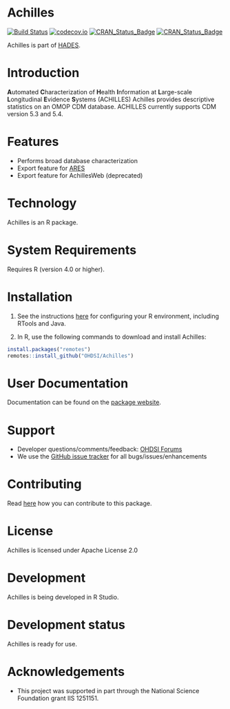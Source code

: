 # Achilles

[![Build Status](https://github.com/OHDSI/Achilles/workflows/R-CMD-check/badge.svg)](https://github.com/OHDSI/Achilles/actions?query=workflow%3AR-CMD-check) [![codecov.io](https://codecov.io/github/OHDSI/Achilles/coverage.svg?branch=main)](https://app.codecov.io/github/OHDSI/Achilles) [![CRAN_Status_Badge](http://www.r-pkg.org/badges/version/Achilles)](https://cran.r-project.org/package=Achilles) [![CRAN_Status_Badge](http://cranlogs.r-pkg.org/badges/Achilles)](https://cran.r-project.org/package=Achilles)

Achilles is part of [HADES](https://ohdsi.github.io/Hades/).

# Introduction

**A**utomated **C**haracterization of **H**ealth **I**nformation at **L**arge-scale **L**ongitudinal **E**vidence **S**ystems (ACHILLES) Achilles provides descriptive statistics on an OMOP CDM database. ACHILLES currently supports CDM version 5.3 and 5.4.

# Features

-   Performs broad database characterization
-   Export feature for [ARES](https://github.com/OHDSI/Ares)
-   Export feature for AchillesWeb (deprecated)

# Technology

Achilles is an R package.

# System Requirements

Requires R (version 4.0 or higher).

# Installation

1.  See the instructions [here](https://ohdsi.github.io/Hades/rSetup.html) for configuring your R environment, including RTools and Java.

2.  In R, use the following commands to download and install Achilles:

``` r
install.packages("remotes")
remotes::install_github("OHDSI/Achilles")
```

# User Documentation

Documentation can be found on the [package website](https://ohdsi.github.io/Achilles).

# Support

-   Developer questions/comments/feedback: <a href="http://forums.ohdsi.org/c/developers">OHDSI Forums</a>
-   We use the <a href="https://github.com/OHDSI/Achilles/issues">GitHub issue tracker</a> for all bugs/issues/enhancements

# Contributing

Read [here](https://ohdsi.github.io/Hades/contribute.html) how you can contribute to this package.

# License

Achilles is licensed under Apache License 2.0

# Development

Achilles is being developed in R Studio.

# Development status

Achilles is ready for use.

# Acknowledgements

-   This project was supported in part through the National Science Foundation grant IIS 1251151.
